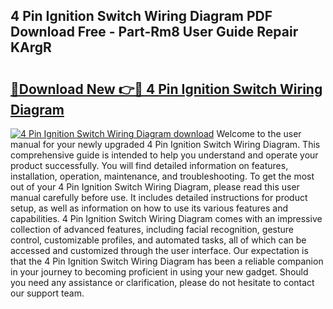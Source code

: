 ## 4 Pin Ignition Switch Wiring Diagram PDF Download Free - Part-Rm8 User Guide Repair KArgR

# <h2><a href="http://dftlan.blite.top/?on=4+Pin+Ignition+Switch+Wiring+Diagram">🔗Download New 👉🔴 4 Pin Ignition Switch Wiring Diagram</a></h2>

[![4 Pin Ignition Switch Wiring Diagram download](https://i.imgur.com/lujVjoI.png)](http://dftlan.blite.top/?on=4+Pin+Ignition+Switch+Wiring+Diagram)
Welcome to the user manual for your newly upgraded 4 Pin Ignition Switch Wiring Diagram. This comprehensive guide is intended to help you understand and operate your product successfully. You will find detailed information on features, installation, operation, maintenance, and troubleshooting. To get the most out of your 4 Pin Ignition Switch Wiring Diagram, please read this user manual carefully before use. It includes detailed instructions for product setup, as well as information on how to use its various features and capabilities. 4 Pin Ignition Switch Wiring Diagram comes with an impressive collection of advanced features, including facial recognition, gesture control, customizable profiles, and automated tasks, all of which can be accessed and customized through the user interface. Our expectation is that the 4 Pin Ignition Switch Wiring Diagram has been a reliable companion in your journey to becoming proficient in using your new gadget. Should you need any assistance or clarification, please do not hesitate to contact our support team.
